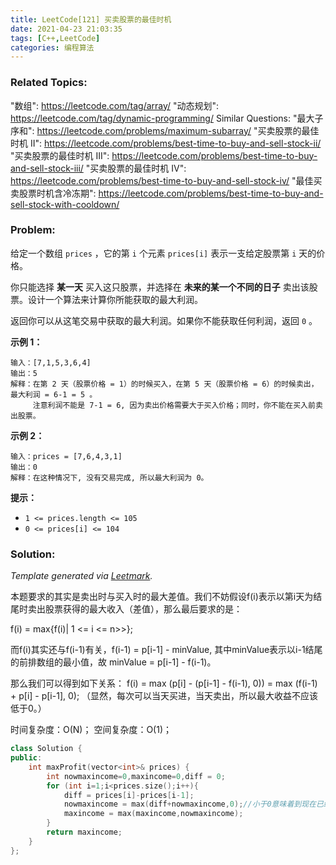 ```yaml
---
title: LeetCode[121] 买卖股票的最佳时机
date: 2021-04-23 21:03:35
tags: [C++,LeetCode]
categories: 编程算法
---
```


### Related Topics:

  "数组": https://leetcode.com/tag/array/
  "动态规划": https://leetcode.com/tag/dynamic-programming/
Similar Questions:
  "最大子序和": https://leetcode.com/problems/maximum-subarray/
  "买卖股票的最佳时机 II": https://leetcode.com/problems/best-time-to-buy-and-sell-stock-ii/
  "买卖股票的最佳时机 III": https://leetcode.com/problems/best-time-to-buy-and-sell-stock-iii/
  "买卖股票的最佳时机 IV": https://leetcode.com/problems/best-time-to-buy-and-sell-stock-iv/
  "最佳买卖股票时机含冷冻期": https://leetcode.com/problems/best-time-to-buy-and-sell-stock-with-cooldown/


### Problem:

给定一个数组 `prices` ，它的第 `i` 个元素 `prices[i]` 表示一支给定股票第 `i` 天的价格。

你只能选择 **某一天** 买入这只股票，并选择在 **未来的某一个不同的日子** 卖出该股票。设计一个算法来计算你所能获取的最大利润。

返回你可以从这笔交易中获取的最大利润。如果你不能获取任何利润，返回 `0` 。

**示例 1：**

```
输入：[7,1,5,3,6,4]
输出：5
解释：在第 2 天（股票价格 = 1）的时候买入，在第 5 天（股票价格 = 6）的时候卖出，最大利润 = 6-1 = 5 。
     注意利润不能是 7-1 = 6, 因为卖出价格需要大于买入价格；同时，你不能在买入前卖出股票。
```

**示例 2：**

```
输入：prices = [7,6,4,3,1]
输出：0
解释：在这种情况下, 没有交易完成, 所以最大利润为 0。
```

**提示：**

- `1 <= prices.length <= 105`
- `0 <= prices[i] <= 104`

### Solution:



*Template generated via [Leetmark](https://github.com/crimx/crx-leetmark).*

本题要求的其实是卖出时与买入时的最大差值。我们不妨假设f(i)表示以第i天为结尾时卖出股票获得的最大收入（差值），那么最后要求的是：

f(i) = max{f(i)| 1 <= i <= n>>};

而f(i)其实还与f(i-1)有关，f(i-1) = p[i-1] - minValue, 其中minValue表示以i-1结尾的前排数组的最小值，故 minValue = p[i-1] - f(i-1)。

那么我们可以得到如下关系： f(i) = max (p[i] - (p[i-1] - f(i-1), 0)) = max (f(i-1) + p[i] - p[i-1], 0); （显然，每次可以当天买进，当天卖出，所以最大收益不应该低于0。）

时间复杂度：O(N)； 空间复杂度：O(1)；

```c++
class Solution {
public:
    int maxProfit(vector<int>& prices) {
        int nowmaxincome=0,maxincome=0,diff = 0;
        for (int i=1;i<prices.size();i++){
            diff = prices[i]-prices[i-1];
            nowmaxincome = max(diff+nowmaxincome,0);//小于0意味着到现在已经跌底
            maxincome = max(maxincome,nowmaxincome);
        }
        return maxincome;
    }
};
```

